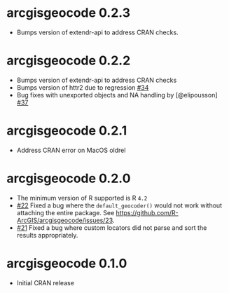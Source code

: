 # arcgisgeocode 0.2.3

- Bumps version of extendr-api to address CRAN checks.

# arcgisgeocode 0.2.2

- Bumps version of extendr-api to address CRAN checks 
- Bumps version of httr2 due to regression [#34](https://github.com/R-ArcGIS/arcgisgeocode/issues/34)
- Bug fixes with unexported objects and NA handling by [@elipousson] [#37](https://github.com/R-ArcGIS/arcgisgeocode/pull/37)

# arcgisgeocode 0.2.1 

- Address CRAN error on MacOS oldrel

# arcgisgeocode 0.2.0

- The minimum version of R supported is R `4.2` 
- [#22](https://github.com/R-ArcGIS/arcgisgeocode/pull/22) Fixed a bug where the `default_geocoder()` would not work without attaching the entire package. See <https://github.com/R-ArcGIS/arcgisgeocode/issues/23>.
- [#21](https://github.com/R-ArcGIS/arcgisgeocode/pull/21) Fixed a bug where custom locators did not parse and sort the results appropriately. 

# arcgisgeocode 0.1.0

- Initial CRAN release

